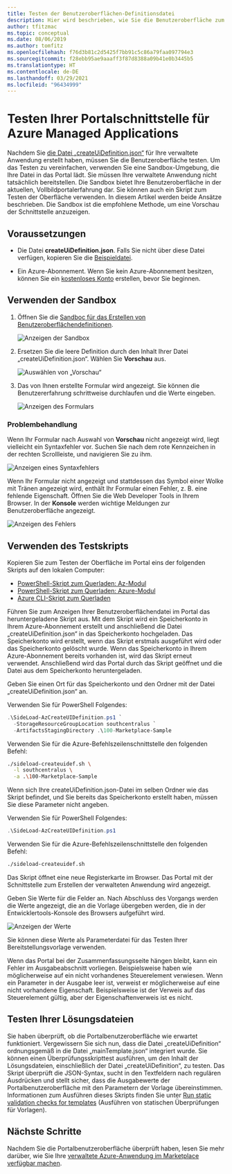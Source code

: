 ```yaml
---
title: Testen der Benutzeroberflächen-Definitionsdatei
description: Hier wird beschrieben, wie Sie die Benutzeroberfläche zum Erstellen Ihrer Azure Managed Applications-Instanz über das Portal testen.
author: tfitzmac
ms.topic: conceptual
ms.date: 08/06/2019
ms.author: tomfitz
ms.openlocfilehash: f76d3b81c2d5425f7bb91c5c86a79faa097794e3
ms.sourcegitcommit: f28ebb95ae9aaaff3f87d8388a09b41e0b3445b5
ms.translationtype: HT
ms.contentlocale: de-DE
ms.lasthandoff: 03/29/2021
ms.locfileid: "96434999"
---
```

# <a name="test-your-portal-interface-for-azure-managed-applications"></a>Testen Ihrer Portalschnittstelle für Azure Managed Applications

Nachdem Sie [die Datei „createUiDefinition.json“](create-uidefinition-overview.md) für Ihre verwaltete Anwendung erstellt haben, müssen Sie die Benutzeroberfläche testen. Um das Testen zu vereinfachen, verwenden Sie eine Sandbox-Umgebung, die Ihre Datei in das Portal lädt. Sie müssen Ihre verwaltete Anwendung nicht tatsächlich bereitstellen. Die Sandbox bietet Ihre Benutzeroberfläche in der aktuellen, Vollbildportalerfahrung dar. Sie können auch ein Skript zum Testen der Oberfläche verwenden. In diesem Artikel werden beide Ansätze beschrieben. Die Sandbox ist die empfohlene Methode, um eine Vorschau der Schnittstelle anzuzeigen.

## <a name="prerequisites"></a>Voraussetzungen

* Die Datei **createUiDefinition.json**. Falls Sie nicht über diese Datei verfügen, kopieren Sie die [Beispieldatei](https://github.com/Azure/azure-quickstart-templates/blob/master/100-marketplace-sample/createUiDefinition.json).

* Ein Azure-Abonnement. Wenn Sie kein Azure-Abonnement besitzen, können Sie ein [kostenloses Konto](https://azure.microsoft.com/free/) erstellen, bevor Sie beginnen.

## <a name="use-sandbox"></a>Verwenden der Sandbox

1. Öffnen Sie die [Sandboc für das Erstellen von Benutzeroberflächendefinitionen](https://portal.azure.com/?feature.customPortal=false&#blade/Microsoft_Azure_CreateUIDef/SandboxBlade).

   ![Anzeigen der Sandbox](./media/test-createuidefinition/show-sandbox.png)

1. Ersetzen Sie die leere Definition durch den Inhalt Ihrer Datei „createUiDefinition.json“. Wählen Sie **Vorschau** aus.

   ![Auswählen von „Vorschau“](./media/test-createuidefinition/select-preview.png)

1. Das von Ihnen erstellte Formular wird angezeigt. Sie können die Benutzererfahrung schrittweise durchlaufen und die Werte eingeben.

   ![Anzeigen des Formulars](./media/test-createuidefinition/show-ui-form.png)

### <a name="troubleshooting"></a>Problembehandlung

Wenn Ihr Formular nach Auswahl von **Vorschau** nicht angezeigt wird, liegt vielleicht ein Syntaxfehler vor. Suchen Sie nach dem rote Kennzeichen in der rechten Scrollleiste, und navigieren Sie zu ihm.

![Anzeigen eines Syntaxfehlers](./media/test-createuidefinition/show-syntax-error.png)

Wenn Ihr Formular nicht angezeigt und stattdessen das Symbol einer Wolke mit Tränen angezeigt wird, enthält Ihr Formular einen Fehler, z. B. eine fehlende Eigenschaft. Öffnen Sie die Web Developer Tools in Ihrem Browser. In der **Konsole** werden wichtige Meldungen zur Benutzeroberfläche angezeigt.

![Anzeigen des Fehlers](./media/test-createuidefinition/show-error.png)

## <a name="use-test-script"></a>Verwenden des Testskripts

Kopieren Sie zum Testen der Oberfläche im Portal eins der folgenden Skripts auf den lokalen Computer:

* [PowerShell-Skript zum Querladen: Az-Modul](https://github.com/Azure/azure-quickstart-templates/blob/master/SideLoad-AzCreateUIDefinition.ps1)
* [PowerShell-Skript zum Querladen: Azure-Modul](https://github.com/Azure/azure-quickstart-templates/blob/master/SideLoad-CreateUIDefinition.ps1)
* [Azure CLI-Skript zum Querladen](https://github.com/Azure/azure-quickstart-templates/blob/master/sideload-createuidef.sh)

Führen Sie zum Anzeigen Ihrer Benutzeroberflächendatei im Portal das heruntergeladene Skript aus. Mit dem Skript wird ein Speicherkonto in Ihrem Azure-Abonnement erstellt und anschließend die Datei „createUiDefinition.json“ in das Speicherkonto hochgeladen. Das Speicherkonto wird erstellt, wenn das Skript erstmals ausgeführt wird oder das Speicherkonto gelöscht wurde. Wenn das Speicherkonto in Ihrem Azure-Abonnement bereits vorhanden ist, wird das Skript erneut verwendet. Anschließend wird das Portal durch das Skript geöffnet und die Datei aus dem Speicherkonto heruntergeladen.

Geben Sie einen Ort für das Speicherkonto und den Ordner mit der Datei „createUiDefinition.json“ an.

Verwenden Sie für PowerShell Folgendes:

```powershell
.\SideLoad-AzCreateUIDefinition.ps1 `
  -StorageResourceGroupLocation southcentralus `
  -ArtifactsStagingDirectory .\100-Marketplace-Sample
```

Verwenden Sie für die Azure-Befehlszeilenschnittstelle den folgenden Befehl:

```bash
./sideload-createuidef.sh \
  -l southcentralus \
  -a .\100-Marketplace-Sample
```

Wenn sich Ihre createUiDefinition.json-Datei im selben Ordner wie das Skript befindet, und Sie bereits das Speicherkonto erstellt haben, müssen Sie diese Parameter nicht angeben.

Verwenden Sie für PowerShell Folgendes:

```powershell
.\SideLoad-AzCreateUIDefinition.ps1
```

Verwenden Sie für die Azure-Befehlszeilenschnittstelle den folgenden Befehl:

```bash
./sideload-createuidef.sh
```

Das Skript öffnet eine neue Registerkarte im Browser. Das Portal mit der Schnittstelle zum Erstellen der verwalteten Anwendung wird angezeigt.

Geben Sie Werte für die Felder an. Nach Abschluss des Vorgangs werden die Werte angezeigt, die an die Vorlage übergeben werden, die in der Entwicklertools-Konsole des Browsers aufgeführt wird.

![Anzeigen der Werte](./media/test-createuidefinition/show-json.png)

Sie können diese Werte als Parameterdatei für das Testen Ihrer Bereitstellungsvorlage verwenden.

Wenn das Portal bei der Zusammenfassungsseite hängen bleibt, kann ein Fehler im Ausgabeabschnitt vorliegen. Beispielsweise haben wie möglicherweise auf ein nicht vorhandenes Steuerelement verwiesen. Wenn ein Parameter in der Ausgabe leer ist, verweist er möglicherweise auf eine nicht vorhandene Eigenschaft. Beispielsweise ist der Verweis auf das Steuerelement gültig, aber der Eigenschaftenverweis ist es nicht.

## <a name="test-your-solution-files"></a>Testen Ihrer Lösungsdateien

Sie haben überprüft, ob die Portalbenutzeroberfläche wie erwartet funktioniert. Vergewissern Sie sich nun, dass die Datei „createUiDefinition“ ordnungsgemäß in die Datei „mainTemplate.json“ integriert wurde. Sie können einen Überprüfungsskripttest ausführen, um den Inhalt der Lösungsdateien, einschließlich der Datei „createUiDefinition“, zu testen. Das Skript überprüft die JSON-Syntax, sucht in den Textfeldern nach regulären Ausdrücken und stellt sicher, dass die Ausgabewerte der Portalbenutzeroberfläche mit den Parametern der Vorlage übereinstimmen. Informationen zum Ausführen dieses Skripts finden Sie unter [Run static validation checks for templates](https://github.com/Azure/azure-quickstart-templates/tree/master/test) (Ausführen von statischen Überprüfungen für Vorlagen).

## <a name="next-steps"></a>Nächste Schritte

Nachdem Sie die Portalbenutzeroberfläche überprüft haben, lesen Sie mehr darüber, wie Sie Ihre [verwaltete Azure-Anwendung im Marketplace verfügbar machen](../../marketplace/create-new-azure-apps-offer.md).